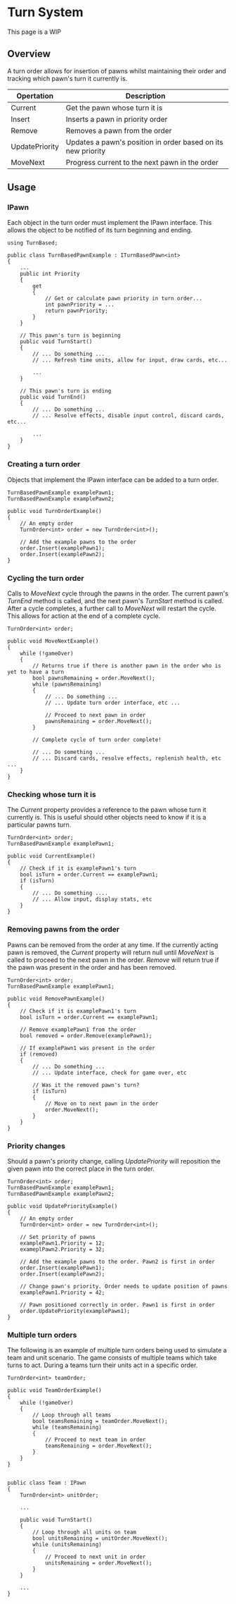 # Turn System

This page is a WIP

## Overview

A turn order allows for insertion of pawns whilst maintaining their order and tracking which pawn's turn it currently is.

Opertation     | Description                                                  |
---------------|--------------------------------------------------------------|
Current        | Get the pawn whose turn it is                                |
Insert         | Inserts a pawn in priority order                             |
Remove         | Removes a pawn from the order                                |
UpdatePriority | Updates a pawn's position in order based on its new priority |
MoveNext       | Progress current to the next pawn in the order               |

## Usage

### IPawn

Each object in the turn order must implement the IPawn interface. This allows the object to be notified of its turn beginning and ending.

    using TurnBased;
    
    public class TurnBasedPawnExample : ITurnBasedPawn<int>
    {
        ...
        public int Priority
        {
            get 
            {
                // Get or calculate pawn priority in turn order...
                int pawnPriority = ...
                return pawnPriority;
            }
        }        
        
        // This pawn's turn is beginning
        public void TurnStart()
        {
            // ... Do something ...
            // ... Refresh time units, allow for input, draw cards, etc...
            
            ...
        }
        
        // This pawn's turn is ending
        public void TurnEnd()
        {
            // ... Do something ...
            // ... Resolve effects, disable input control, discard cards, etc...
            
            ...
        }
    }   
    
### Creating a turn order

Objects that implement the IPawn interface can be added to a turn order.

    TurnBasedPawnExample examplePawn1;
    TurnBasedPawnExample examplePawn2;

    public void TurnOrderExample()
    {
        // An empty order
        TurnOrder<int> order = new TurnOrder<int>();
    
        // Add the example pawns to the order
        order.Insert(examplePawn1);
        order.Insert(examplePawn2);
    }
    
### Cycling the turn order    

Calls to _MoveNext_ cycle through the pawns in the order. The current pawn's _TurnEnd_ method is called, and the next pawn's _TurnStart_ method is called. After a cycle completes, a further call to _MoveNext_ will restart the cycle. This allows for action at the end of a complete cycle.
    
    TurnOrder<int> order;
    
    public void MoveNextExample()
    {
        while (!gameOver)
        {
            // Returns true if there is another pawn in the order who is yet to have a turn
            bool pawnsRemaining = order.MoveNext();
            while (pawnsRemaining)
            {
                // ... Do something ...
                // ... Update turn order interface, etc ...
            
                // Proceed to next pawn in order
                pawnsRemaining = order.MoveNext();
            }
        
            // Complete cycle of turn order complete!
        
            // ... Do something ...
            // ... Discard cards, resolve effects, replenish health, etc ...
        }
    }
    
### Checking whose turn it is

The _Current_ property provides a reference to the pawn whose turn it currently is. This is useful should other objects need to know if it is a particular pawns turn.

    TurnOrder<int> order;
    TurnBasedPawnExample examplePawn1;
    
    public void CurrentExample()
    {
        // Check if it is examplePawn1's turn
        bool isTurn = order.Current == examplePawn1;
        if (isTurn)
        {
            // ... Do something ....
            // ... Allow input, display stats, etc
        }
    }
    
### Removing pawns from the order

Pawns can be removed from the order at any time. If the currently acting pawn is removed, the _Current_ property will return null until _MoveNext_ is called to proceed to the next pawn in the order. _Remove_ will return true if the pawn was present in the order and has been removed.

    TurnOrder<int> order;
    TurnBasedPawnExample examplePawn1;
    
    public void RemovePawnExample()
    {
        // Check if it is examplePawn1's turn
        bool isTurn = order.Current == examplePawn1;
    
        // Remove examplePawn1 from the order
        bool removed = order.Remove(examplePawn1);
        
        // If examplePawn1 was present in the order
        if (removed)
        {
            // ... Do something ...
            // ... Update interface, check for game over, etc
        
            // Was it the removed pawn's turn?
            if (isTurn)
            {
                // Move on to next pawn in the order
                order.MoveNext();
            }
        }
    }
    
### Priority changes

Should a pawn's priority change, calling _UpdatePriority_ will reposition the given pawn into the correct place in the turn order.

    TurnOrder<int> order;
    TurnBasedPawnExample examplePawn1;
    TurnBasedPawnExample examplePawn2;
    
    public void UpdatePriorityExample()
    {
        // An empty order
        TurnOrder<int> order = new TurnOrder<int>();
    
        // Set priority of pawns
        examplePawn1.Priority = 12;
        exameplPawn2.Priority = 32;
    
        // Add the example pawns to the order. Pawn2 is first in order
        order.Insert(examplePawn1);
        order.Insert(examplePawn2);
    
        // Change pawn's priority. Order needs to update position of pawns 
        examplePawn1.Priority = 42;
        
        // Pawn positioned correctly in order. Pawn1 is first in order
        order.UpdatePriority(examplePawn1);
    }

### Multiple turn orders

The following is an example of multiple turn orders being used to simulate a team and unit scenario. The game consists of multiple teams which take turns to act. During a teams turn their units act in a specific order.

    TurnOrder<int> teamOrder;
    
    public void TeamOrderExample()
    {
        while (!gameOver)
        {
            // Loop through all teams
            bool teamsRemaining = teamOrder.MoveNext();
            while (teamsRemaining)
            {
                // Proceed to next team in order
                teamsRemaining = order.MoveNext();
            }
        }
    }
    
    
    public class Team : IPawn
    {
        TurnOrder<int> unitOrder;
    
        ...
    
        public void TurnStart()
        {
            // Loop through all units on team
            bool unitsRemaining = unitOrder.MoveNext();
            while (unitsRemaining)
            {
                // Proceed to next unit in order
                unitsRemaining = order.MoveNext();
            }
        }
    
        ...
    }
    
